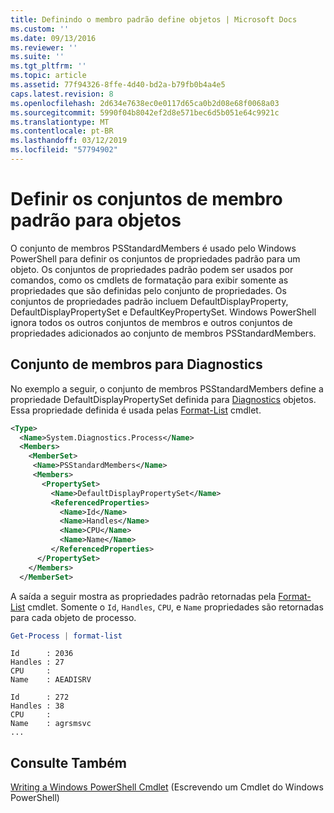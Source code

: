 ```yaml
---
title: Definindo o membro padrão define objetos | Microsoft Docs
ms.custom: ''
ms.date: 09/13/2016
ms.reviewer: ''
ms.suite: ''
ms.tgt_pltfrm: ''
ms.topic: article
ms.assetid: 77f94326-8ffe-4d40-bd2a-b79fb0b4a4e5
caps.latest.revision: 8
ms.openlocfilehash: 2d634e7638ec0e0117d65ca0b2d08e68f0068a03
ms.sourcegitcommit: 5990f04b8042ef2d8e571bec6d5b051e64c9921c
ms.translationtype: MT
ms.contentlocale: pt-BR
ms.lasthandoff: 03/12/2019
ms.locfileid: "57794902"
---
```

# <a name="defining-default-member-sets-for-objects"></a>Definir os conjuntos de membro padrão para objetos

O conjunto de membros PSStandardMembers é usado pelo Windows PowerShell para definir os conjuntos de propriedades padrão para um objeto. Os conjuntos de propriedades padrão podem ser usados por comandos, como os cmdlets de formatação para exibir somente as propriedades que são definidas pelo conjunto de propriedades. Os conjuntos de propriedades padrão incluem DefaultDisplayProperty, DefaultDisplayPropertySet e DefaultKeyPropertySet. Windows PowerShell ignora todos os outros conjuntos de membros e outros conjuntos de propriedades adicionados ao conjunto de membros PSStandardMembers.

## <a name="member-set-for-systemdiagnosticsprocess"></a>Conjunto de membros para Diagnostics

No exemplo a seguir, o conjunto de membros PSStandardMembers define a propriedade DefaultDisplayPropertySet definida para [Diagnostics](/dotnet/api/System.Diagnostics.Process) objetos. Essa propriedade definida é usada pelas [Format-List](/powershell/module/Microsoft.PowerShell.Utility/Format-List) cmdlet.

```xml
<Type>
  <Name>System.Diagnostics.Process</Name>
  <Members>
    <MemberSet>
     <Name>PSStandardMembers</Name>
     <Members>
       <PropertySet>
         <Name>DefaultDisplayPropertySet</Name>
         <ReferencedProperties>
           <Name>Id</Name>
           <Name>Handles</Name>
           <Name>CPU</Name>
           <Name>Name</Name>
         </ReferencedProperties>
      </PropertySet>
    </Members>
  </MemberSet>
```

A saída a seguir mostra as propriedades padrão retornadas pela [Format-List](/powershell/module/Microsoft.PowerShell.Utility/Format-List) cmdlet. Somente o `Id`, `Handles`, `CPU`, e `Name` propriedades são retornadas para cada objeto de processo.

```powershell
Get-Process | format-list
```

```output
Id      : 2036
Handles : 27
CPU     :
Name    : AEADISRV

Id      : 272
Handles : 38
CPU     :
Name    : agrsmsvc
...
```

## <a name="see-also"></a>Consulte Também

[Writing a Windows PowerShell Cmdlet](./writing-a-windows-powershell-cmdlet.md) (Escrevendo um Cmdlet do Windows PowerShell)
